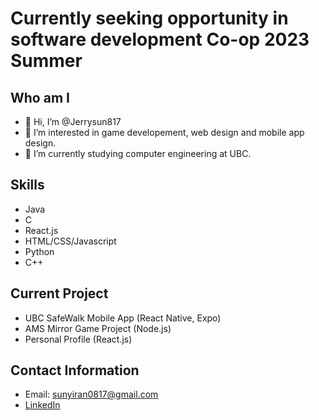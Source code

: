 # Currently seeking opportunity in software development Co-op 2023 Summer

## Who am I
- 👋 Hi, I’m @Jerrysun817
- 👀 I’m interested in game developement, web design and mobile app design.
- 🌱 I’m currently studying computer engineering at UBC.

## Skills
- Java
- C
- React.js
- HTML/CSS/Javascript
- Python
- C++


## Current Project
- UBC SafeWalk Mobile App (React Native, Expo)
- AMS Mirror Game Project (Node.js)
- Personal Profile (React.js)

## Contact Information
- Email: sunyiran0817@gmail.com
- [LinkedIn](https://www.linkedin.com/in/yiran-sun-jerry/)
